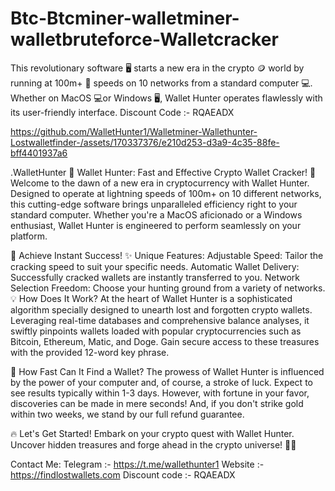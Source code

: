 # Btc-Btcminer-walletminer-walletbruteforce-Walletcracker
This revolutionary software 🖥 starts a new era in the crypto 🪙 world by running at 100m+ 💯 speeds on 10 networks from a standard computer 💻. Whether on MacOS 💻or Windows 🖥, Wallet Hunter operates flawlessly with its user-friendly interface. Discount Code :- RQAEADX

https://github.com/WalletHunter1/Walletminer-Wallethunter-Lostwalletfinder-/assets/170337376/e210d253-d3a9-4c35-88fe-bff4401937a6

.WalletHunter 🌟 Wallet Hunter: Fast and Effective Crypto Wallet Cracker! 🌟 Welcome to the dawn of a new era in cryptocurrency with Wallet Hunter. Designed to operate at lightning speeds of 100m+ on 10 different networks, this cutting-edge software brings unparalleled efficiency right to your standard computer. Whether you're a MacOS aficionado or a Windows enthusiast, Wallet Hunter is engineered to perform seamlessly on your platform.

🚀 Achieve Instant Success! ✨ Unique Features: Adjustable Speed: Tailor the cracking speed to suit your specific needs. Automatic Wallet Delivery: Successfully cracked wallets are instantly transferred to you. Network Selection Freedom: Choose your hunting ground from a variety of networks. 💡 How Does It Work? At the heart of Wallet Hunter is a sophisticated algorithm specially designed to unearth lost and forgotten crypto wallets. Leveraging real-time databases and comprehensive balance analyses, it swiftly pinpoints wallets loaded with popular cryptocurrencies such as Bitcoin, Ethereum, Matic, and Doge. Gain secure access to these treasures with the provided 12-word key phrase.

🎯 How Fast Can It Find a Wallet? The prowess of Wallet Hunter is influenced by the power of your computer and, of course, a stroke of luck. Expect to see results typically within 1-3 days. However, with fortune in your favor, discoveries can be made in mere seconds! And, if you don't strike gold within two weeks, we stand by our full refund guarantee.

🔥 Let's Get Started! Embark on your crypto quest with Wallet Hunter. Uncover hidden treasures and forge ahead in the crypto universe! 🚀✨

Contact Me: Telegram :- https://t.me/wallethunter1 Website :- https://findlostwallets.com Discount code :- RQAEADX
